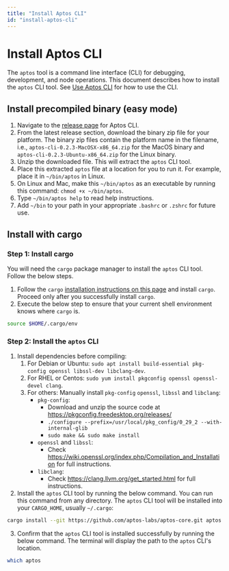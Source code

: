 ```yaml
---
title: "Install Aptos CLI"
id: "install-aptos-cli"
---
```


# Install Aptos CLI

The `aptos` tool is a command line interface (CLI) for debugging, development, and node operations.
This document describes how to install the `aptos` CLI tool. See [Use Aptos CLI](use-aptos-cli) for how to use the CLI.

## Install precompiled binary (easy mode)

1. Navigate to the [release page](https://github.com/aptos-labs/aptos-core/releases?q=cli&expanded=true) for Aptos CLI.
2. From the latest release section, download the binary zip file for your platform. The binary zip files contain the platform name in the filename, i.e., `aptos-cli-0.2.3-MacOSX-x86_64.zip` for the MacOS binary and `aptos-cli-0.2.3-Ubuntu-x86_64.zip` for the Linux binary.
3. Unzip the downloaded file. This will extract the `aptos` CLI tool.
4. Place this extracted `aptos` file at a location for you to run it. For example, place it in `~/bin/aptos` in Linux.
5. On Linux and Mac, make this `~/bin/aptos` as an executable by running this command: `chmod +x ~/bin/aptos`.
6. Type `~/bin/aptos help` to read help instructions.
7. Add `~/bin` to your path in your appropriate `.bashrc` or `.zshrc` for future use.

## Install with cargo

### Step 1: Install cargo

You will need the `cargo` package manager to install the `aptos` CLI tool.  Follow the below steps.

1. Follow the `cargo` [installation instructions on this page](https://doc.rust-lang.org/cargo/getting-started/installation.html)
   and install `cargo`.  Proceed only after you successfully install `cargo`.
2. Execute the below step to ensure that your current shell environment knows where `cargo` is.
```bash
source $HOME/.cargo/env
```

### Step 2: Install the `aptos` CLI

1. Install dependencies before compiling:
   1. For Debian or Ubuntu: `sudo apt install build-essential pkg-config openssl libssl-dev libclang-dev`.
   2. For RHEL or Centos: `sudo yum install pkgconfig openssl openssl-devel clang`.
   3. For others: Manually install `pkg-config` `openssl`, `libssl` and `libclang`:
      - `pkg-config`:
         - Download and unzip the source code at https://pkgconfig.freedesktop.org/releases/
         - `./configure --prefix=/usr/local/pkg_config/0_29_2 --with-internal-glib`
         - `sudo make && sudo make install`
      - `openssl` and `libssl`:
         - Check https://wiki.openssl.org/index.php/Compilation_and_Installation for full instructions.
      - `libclang`:
         - Check https://clang.llvm.org/get_started.html for full instructions.
2. Install the `aptos` CLI tool by running the below command.  You can run this command from any directory.  The `aptos`
   CLI tool will be installed into your `CARGO_HOME`, usually `~/.cargo`:
```bash
cargo install --git https://github.com/aptos-labs/aptos-core.git aptos --branch devnet
```
3. Confirm that the `aptos` CLI tool is installed successfully by running the below command.  The terminal will display
   the path to the `aptos` CLI's location.
```bash
which aptos
```
